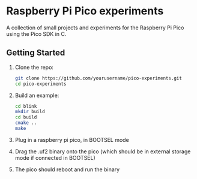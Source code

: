 # Raspberry Pi Pico experiments

A collection of small projects and experiments for the Raspberry Pi Pico using the Pico SDK in C.

## Getting Started

1. Clone the repo:

   ```bash
   git clone https://github.com/yourusername/pico-experiments.git
   cd pico-experiments
   ```

2. Build an example:
   ```bash
   cd blink
   mkdir build
   cd build
   cmake ..
   make
   ```

3. Plug in a raspberry pi pico, in BOOTSEL mode
4. Drag the .uf2 binary onto the pico (which should be in external storage mode if connected in BOOTSEL)
5. The pico should reboot and run the binary
